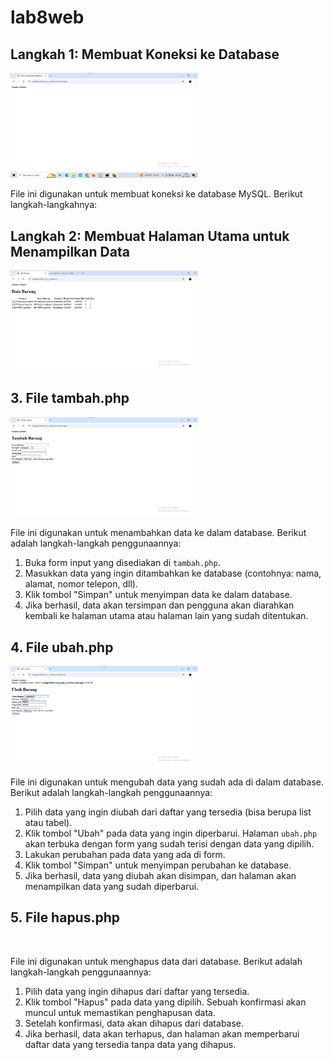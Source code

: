 # lab8web
<h2>Langkah 1: Membuat Koneksi ke Database</h2>
<img src="Screenshot 2024-11-25 214113.png" width="300" height="auto">
<p>File ini digunakan untuk membuat koneksi ke database MySQL. Berikut langkah-langkahnya:</p>


<h2>Langkah 2: Membuat Halaman Utama untuk Menampilkan Data</h2>
<img src="Screenshot 2024-11-25 214854.png" width="300" height="auto">




<h2>3. File tambah.php</h2>
<img src="Screenshot 2024-11-25 214232.png" width="300" height="auto">
    <p>File ini digunakan untuk menambahkan data ke dalam database. Berikut adalah langkah-langkah penggunaannya:</p>
    <ol>
        <li>Buka form input yang disediakan di <code>tambah.php</code>.</li>
        <li>Masukkan data yang ingin ditambahkan ke database (contohnya: nama, alamat, nomor telepon, dll).</li>
        <li>Klik tombol "Simpan" untuk menyimpan data ke dalam database.</li>
        <li>Jika berhasil, data akan tersimpan dan pengguna akan diarahkan kembali ke halaman utama atau halaman lain yang sudah ditentukan.</li>
    </ol>

<h2>4. File ubah.php</h2>
<img src="Screenshot 2024-11-25 214321.png" width="300" height="auto">
    <p>File ini digunakan untuk mengubah data yang sudah ada di dalam database. Berikut adalah langkah-langkah penggunaannya:</p>
    <ol>
        <li>Pilih data yang ingin diubah dari daftar yang tersedia (bisa berupa list atau tabel).</li>
        <li>Klik tombol "Ubah" pada data yang ingin diperbarui. Halaman <code>ubah.php</code> akan terbuka dengan form yang sudah terisi dengan data yang dipilih.</li>
        <li>Lakukan perubahan pada data yang ada di form.</li>
        <li>Klik tombol "Simpan" untuk menyimpan perubahan ke database.</li>
        <li>Jika berhasil, data yang diubah akan disimpan, dan halaman akan menampilkan data yang sudah diperbarui.</li>
    </ol>


<h2>5. File hapus.php</h2>
<img src="" width="300" height="auto">
    <p>File ini digunakan untuk menghapus data dari database. Berikut adalah langkah-langkah penggunaannya:</p>
    <ol>
        <li>Pilih data yang ingin dihapus dari daftar yang tersedia.</li>
        <li>Klik tombol "Hapus" pada data yang dipilih. Sebuah konfirmasi akan muncul untuk memastikan penghapusan data.</li>
        <li>Setelah konfirmasi, data akan dihapus dari database.</li>
        <li>Jika berhasil, data akan terhapus, dan halaman akan memperbarui daftar data yang tersedia tanpa data yang dihapus.</li>
    </ol>

